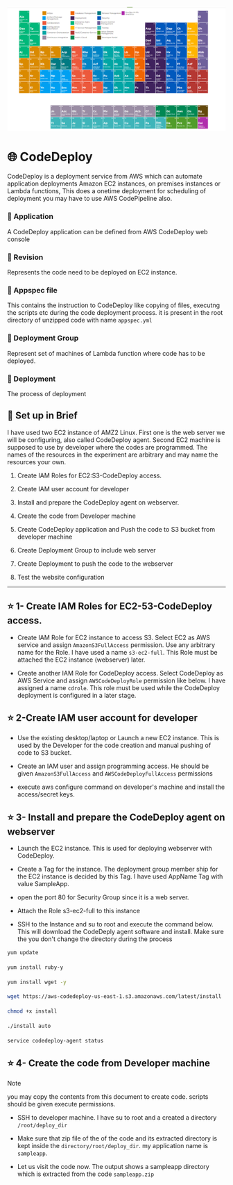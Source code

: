 ![demo](../ASSETS/demo12.png)

# 🌐 CodeDeploy 

CodeDeploy is a deployment service from AWS which can automate application deployments Amazon EC2 instances, on premises instances or Lambda functions, This does a onetime deployment for scheduling of deployment you may have to use AWS CodePipeline also.

### 📌 Application 

A CodeDeploy application can be defined from AWS CodeDeploy web console

### 📌 Revision

Represents the code need to be deployed on EC2 instance.

### 📌 Appspec file

This contains the instruction to CodeDeploy like copying of files, executng the scripts etc during the code deployment process. it is present in the root directory of unzipped code with name `appspec.yml`

### 📌 Deployment Group

Represent set of machines of Lambda function where code has to be deployed.

### 📌 Deployment

The process of deployment

## 🌟 Set up in Brief

I have used two EC2 instance of AMZ2 Linux. First one is the web server we will be configuring, also called CodeDeploy agent. Second EC2 machine is supposed to use by developer where the codes are programmed. The names of the resources in the experiment are arbitrary and may name the resources your own. 

1. Create IAM Roles for EC2:S3-CodeDeploy access.

2. Create IAM user account for developer

3. Install and prepare the CodeDeploy agent on webserver.

4. Create the code from Developer machine 

5. Create CodeDeploy application and Push the code to S3 bucket from developer machine

6. Create Deployment Group to include web server 

7. Create Deployment to push the code to the webserver

8. Test the website configuration

---

## ⭐ 1- Create IAM Roles for EC2-53-CodeDeploy access.

* Create IAM Role for EC2 instance to access S3. Select EC2 as AWS service and assign `AmazonS3FullAccess` permission. Use any arbitrary name for the Role. I have used a name `s3-ec2-full`. This Role must be attached the EC2 instance (webserver) later.

* Create another IAM Role for CodeDeploy access. Select CodeDeploy as AWS Service and assign `AWSCodeDeployRole` permission like below. I have assigned a name `cdrole`. This role must be used while the CodeDeploy deployment is configured in a later stage.

## ⭐ 2-Create IAM user account for developer

*  Use the existing desktop/laptop or Launch a new EC2 instance. This is used by the Developer for the code creation and manual pushing of code to S3 bucket. 

*  Create an IAM user and assign programming access. He should be given `AmazonS3FullAccess` and `AWSCodeDeployFullAccess` permissions 

* execute aws configure command on developer's machine and install the access/secret keys.

## ⭐ 3- Install and prepare the CodeDeploy agent on webserver

* Launch the EC2 instance. This is used for deploying webserver with CodeDeploy.

* Create a Tag for the instance. The deployment group member ship for the EC2 instance is decided by this Tag. I have used AppName Tag with value SampleApp.

* open the port 80 for Security Group since it is a web server.

* Attach the Role s3-ec2-full to this instance

* SSH to the Instance and su to root and execute the command below. This will download the CodeDeply agent software and install. Make sure the you don't change the directory during the process

```bash
yum update

yum install ruby-y

yum install wget -y

wget https://aws-codedeploy-us-east-1.s3.amazonaws.com/latest/install

chmod +x install

./install auto

service codedeploy-agent status
```

## ⭐ 4- Create the code from Developer machine

> [!NOTE]
> you may copy the contents from this document to create code. scripts should be given execute permissions.

*  SSH to developer machine. I have su to root and a created a directory `/root/deploy_dir`

* Make sure that zip file of the of the code and its extracted directory is kept inside the `directory/root/deploy_dir`. my application name is `sampleapp`.

* Let us visit the code now. The output shows a sampleapp directory which is extracted from the code `sampleapp.zip`